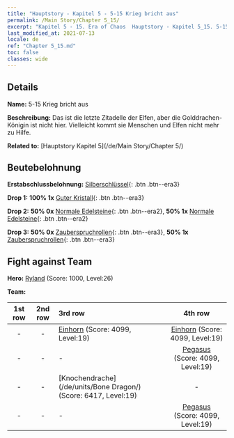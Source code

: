 ```yaml
---
title: "Hauptstory - Kapitel 5 - 5-15 Krieg bricht aus"
permalink: /Main Story/Chapter 5_15/
excerpt: "Kapitel 5 - 15. Era of Chaos  Hauptstory - Kapitel 5_15. 5-15 Krieg bricht aus"
last_modified_at: 2021-07-13
locale: de
ref: "Chapter 5_15.md"
toc: false
classes: wide
---
```


## Details

 **Name:** 5-15 Krieg bricht aus

 **Beschreibung:** Das ist die letzte Zitadelle der Elfen, aber die Golddrachen-Königin ist nicht hier. Vielleicht kommt sie Menschen und Elfen nicht mehr zu Hilfe.

 **Related to:** [Hauptstory Kapitel 5](/de/Main Story/Chapter 5/)

## Beutebelohnung

 **Erstabschlussbelohnung:** [Silberschlüssel](/ItemsDE/con_693/){: .btn .btn--era3}

 **Drop 1:** **100% 1x** [Guter Kristall](/ItemsDE/mat_17/){: .btn .btn--era3}

 **Drop 2:** **50% 0x** [Normale Edelsteine](/ItemsDE/mat_10/){: .btn .btn--era2}, **50% 1x** [Normale Edelsteine](/ItemsDE/mat_10/){: .btn .btn--era2}

 **Drop 3:** **50% 0x** [Zauberspruchrollen](/ItemsDE/con_694/){: .btn .btn--era3}, **50% 1x** [Zauberspruchrollen](/ItemsDE/con_694/){: .btn .btn--era3}


## Fight against Team
 **Hero:** [Ryland](/de/heroes/Ryland/) (Score: 1000, Level:26)

 **Team:**


  | 1st row | 2nd row | 3rd row | 4th row |
  |:----:|:----:|:----|:----:|
  | - | - | [Einhorn](/de/units/Unicorn/) (Score: 4099, Level:19)  | [Einhorn](/de/units/Unicorn/) (Score: 4099, Level:19)  |
  | - | - | - | [Pegasus](/de/units/Pegasus/) (Score: 4099, Level:19)  |
  | - | - | [Knochendrache](/de/units/Bone Dragon/) (Score: 6417, Level:19)  | - |
  | - | - | - | [Pegasus](/de/units/Pegasus/) (Score: 4099, Level:19)  |


